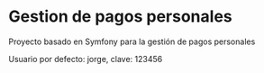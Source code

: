 Gestion de pagos personales
===========================

Proyecto basado en Symfony para la gestión de pagos personales

Usuario por defecto: jorge, clave: 123456


